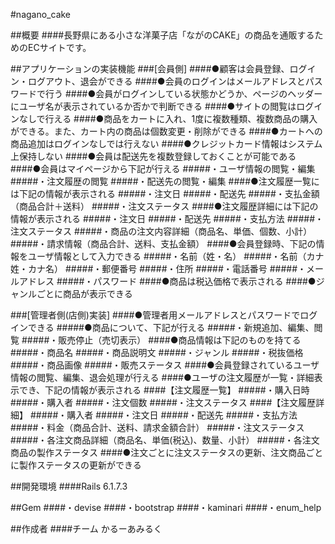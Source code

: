 #nagano_cake



##概要
####長野県にある小さな洋菓子店「ながのCAKE」の商品を通販するためのECサイトです。


##アプリケーションの実装機能
###[会員側]
####●顧客は会員登録、ログイン・ログアウト、退会ができる
####●会員のログインはメールアドレスとパスワードで行う
####●会員がログインしている状態かどうか、ページのヘッダーにユーザ名が表示されているか否かで判断できる
####●サイトの閲覧はログインなしで行える
####●商品をカートに入れ、1度に複数種類、複数商品の購入ができる。また、カート内の商品は個数変更・削除ができる
####●カートへの商品追加はログインなしでは行えない
####●クレジットカード情報はシステム上保持しない
####●会員は配送先を複数登録しておくことが可能である
####●会員はマイページから下記が行える
#####・ユーザ情報の閲覧・編集
#####・注文履歴の閲覧
#####・配送先の閲覧・編集
####●注文履歴一覧には下記の情報が表示される
#####・注文日
#####・配送先
#####・支払金額（商品合計＋送料）
#####・注文ステータス
####●注文履歴詳細には下記の情報が表示される
#####・注文日
#####・配送先
#####・支払方法
#####・注文ステータス
#####・商品の注文内容詳細（商品名、単価、個数、小計）
#####・請求情報（商品合計、送料、支払金額）
####●会員登録時、下記の情報をユーザ情報として入力できる
#####・名前（姓・名）
#####・名前（カナ姓・カナ名）
#####・郵便番号
#####・住所
#####・電話番号
#####・メールアドレス
#####・パスワード
####●商品は税込価格で表示される
####●ジャンルごとに商品が表示できる


###[管理者側(店側)実装]
####●管理者用メールアドレスとパスワードでログインできる
#####●商品について、下記が行える
#####・新規追加、編集、閲覧
#####・販売停止（売切表示）
####●商品情報は下記のものを持てる
#####・商品名
#####・商品説明文
#####・ジャンル
#####・税抜価格
#####・商品画像
#####・販売ステータス
####●会員登録されているユーザ情報の閲覧、編集、退会処理が行える
####●ユーザの注文履歴が一覧・詳細表示でき、下記の情報が表示される
####【注文履歴一覧】
#####・購入日時
#####・購入者
#####・注文個数
#####・注文ステータス
####【注文履歴詳細】
#####・購入者
#####・注文日
#####・配送先
#####・支払方法
#####・料金（商品合計、送料、請求金額合計）
#####・注文ステータス
#####・各注文商品詳細（商品名、単価(税込)、数量、小計）
#####・各注文商品の製作ステータス
####●注文ごとに注文ステータスの更新、注文商品ごとに製作ステータスの更新ができる


##開発環境
####Rails 6.1.7.3


##Gem
####・devise
####・bootstrap
####・kaminari
####・enum_help


##作成者
####チーム かるーあみるく


